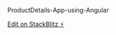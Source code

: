 ProductDetails-App-using-Angular

[Edit on StackBlitz ⚡️](https://stackblitz.com/edit/angular-wutjdb)
